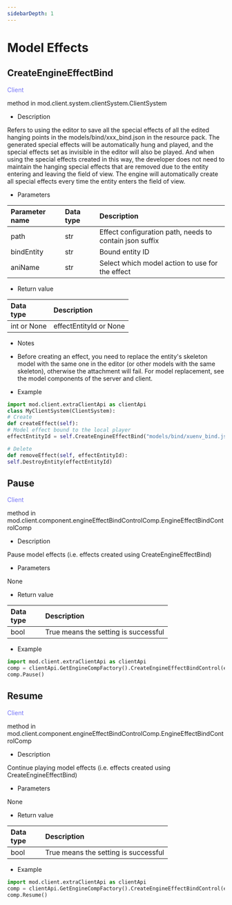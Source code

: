 ```yaml
--- 
sidebarDepth: 1 
--- 
```

# Model Effects 

## CreateEngineEffectBind 

<span style="display:inline;color:#7575f9">Client</span> 

method in mod.client.system.clientSystem.ClientSystem 

- Description 

Refers to using the editor to save all the special effects of all the edited hanging points in the models/bind/xxx_bind.json in the resource pack. The generated special effects will be automatically hung and played, and the special effects set as invisible in the editor will also be played. And when using the special effects created in this way, the developer does not need to maintain the hanging special effects that are removed due to the entity entering and leaving the field of view. The engine will automatically create all special effects every time the entity enters the field of view. 

- Parameters 

| Parameter name | <div style="width: 4em">Data type</div> | Description | 
| :--- | :--- | :--- | 
| path | str | Effect configuration path, needs to contain json suffix | 
| bindEntity | str | Bound entity ID | 
| aniName | str | Select which model action to use for the effect | 

- Return value 

| <div style="width: 4em">Data type</div> | Description | 
| :--- | :--- | 
| int or None | effectEntityId or None | 

- Notes 
- Before creating an effect, you need to replace the entity's skeleton model with the same one in the editor (or other models with the same skeleton), otherwise the attachment will fail. For model replacement, see the model components of the server and client. 

- Example 

```python 
import mod.client.extraClientApi as clientApi 
class MyClientSystem(ClientSystem): 
# Create 
def createEffect(self): 
# Model effect bound to the local player 
effectEntityId = self.CreateEngineEffectBind("models/bind/xuenv_bind.json", clientApi.GetLocalPlayerId(), 'idle') 

# Delete 
def removeEffect(self, effectEntityId): 
self.DestroyEntity(effectEntityId) 
``` 

## Pause


<span style="display:inline;color:#7575f9">Client</span> 

method in mod.client.component.engineEffectBindControlComp.EngineEffectBindControlComp 

- Description 

Pause model effects (i.e. effects created using CreateEngineEffectBind) 

- Parameters 

None 

- Return value 

| <div style="width: 4em">Data type</div> | Description | 
| :--- | :--- | 
| bool | True means the setting is successful | 

- Example 

```python 
import mod.client.extraClientApi as clientApi 
comp = clientApi.GetEngineCompFactory().CreateEngineEffectBindControl(effectEntityId) 
comp.Pause() 
``` 

## Resume 

<span style="display:inline;color:#7575f9">Client</span> 

method in mod.client.component.engineEffectBindControlComp.EngineEffectBindControlComp 

- Description 

Continue playing model effects (i.e. effects created using CreateEngineEffectBind) 

- Parameters 

None 

- Return value 

| <div style="width: 4em">Data type</div> | Description | 
| :--- | :--- | 
| bool | True means the setting is successful | 

- Example


```python
import mod.client.extraClientApi as clientApi
comp = clientApi.GetEngineCompFactory().CreateEngineEffectBindControl(effectEntityId)
comp.Resume()
```